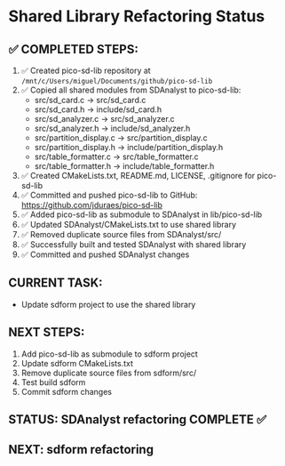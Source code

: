 # Shared Library Refactoring Status

## ✅ COMPLETED STEPS:
1. ✅ Created pico-sd-lib repository at `/mnt/c/Users/miguel/Documents/github/pico-sd-lib`
2. ✅ Copied all shared modules from SDAnalyst to pico-sd-lib:
   - src/sd_card.c -> src/sd_card.c
   - src/sd_card.h -> include/sd_card.h
   - src/sd_analyzer.c -> src/sd_analyzer.c
   - src/sd_analyzer.h -> include/sd_analyzer.h
   - src/partition_display.c -> src/partition_display.c
   - src/partition_display.h -> include/partition_display.h
   - src/table_formatter.c -> src/table_formatter.c
   - src/table_formatter.h -> include/table_formatter.h
3. ✅ Created CMakeLists.txt, README.md, LICENSE, .gitignore for pico-sd-lib
4. ✅ Committed and pushed pico-sd-lib to GitHub: https://github.com/jduraes/pico-sd-lib
5. ✅ Added pico-sd-lib as submodule to SDAnalyst in lib/pico-sd-lib
6. ✅ Updated SDAnalyst/CMakeLists.txt to use shared library
7. ✅ Removed duplicate source files from SDAnalyst/src/
8. ✅ Successfully built and tested SDAnalyst with shared library
9. ✅ Committed and pushed SDAnalyst changes

## CURRENT TASK:
- Update sdform project to use the shared library

## NEXT STEPS:
1. Add pico-sd-lib as submodule to sdform project
2. Update sdform CMakeLists.txt
3. Remove duplicate source files from sdform/src/
4. Test build sdform
5. Commit sdform changes

## STATUS: SDAnalyst refactoring COMPLETE ✅
## NEXT: sdform refactoring

